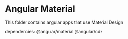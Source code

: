 # Angular Material

This folder contains angular apps that use Material Design


dependencies: @angular/material @angular/cdk
